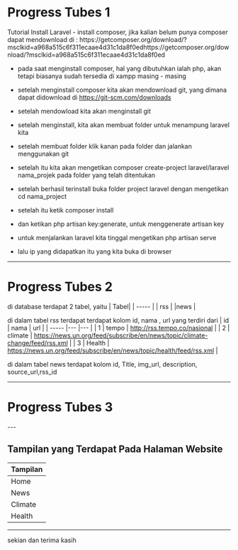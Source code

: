 

   <h1>Progress Tubes 1</h1>
Tutorial Install Laravel 
  - install composer, jika kalian belum punya composer dapat mendownload di : https://getcomposer.org/download/?msclkid=a968a515c6f311ecaae4d31c1da8f0edhttps://getcomposer.org/download/?msclkid=a968a515c6f311ecaae4d31c1da8f0ed
  
  - pada saat menginstall composer, hal yang dibutuhkan ialah php, akan tetapi biasanya sudah tersedia di xampp masing - masing
  
  - setelah menginstall composer kita akan mendownload git, yang dimana dapat didownload di https://git-scm.com/downloads
  
  - setelah mendowload kita akan menginstall git
  
  - setelah menginstall, kita akan membuat folder untuk menampung laravel kita
  
  - setelah membuat folder klik kanan pada folder dan jalankan menggunakan git
  
  - setelah itu kita akan mengetikan composer create-project laravel/laravel nama_projek pada folder yang telah ditentukan
  
  - setelah berhasil terinstall buka folder project laravel dengan mengetikan cd nama_project
  
  - setelah itu ketik composer install
  
  - dan ketikan php artisan key:generate, untuk menggenerate artisan key
  
  - untuk menjalankan laravel kita tinggal mengetikan php artisan serve
  
  - lalu ip yang didapatkan itu yang kita buka di browser 
  
  ---
 <h1>Progress Tubes 2</h1>

di database terdapat 2 tabel, yaitu 
| Tabel|
| ----- | 
| rss |
|news  | 

di dalam tabel rss terdapat terdapat kolom id, nama , url  yang terdiri dari 
| id | nama | url |
| ----- |--- |--- | 
| 1 | tempo | http://rss.tempo.co/nasional |
| 2 | climate | https://news.un.org/feed/subscribe/en/news/topic/climate-change/feed/rss.xml |
| 3 | Health | https://news.un.org/feed/subscribe/en/news/topic/health/feed/rss.xml |

di dalam tabel news terdapat kolom id, Title, img_url, description, source_url,rss_id


   ---

   <h1>Progress Tubes 3</h1>
   ---
   <h2>Tampilan yang Terdapat Pada Halaman Website</h2>

| Tampilan|
| ----- | 
| Home  |
| News  | 
| Climate  | 
| Health  | 
---

       
 sekian dan terima kasih
       

